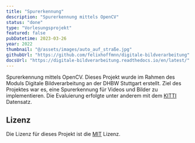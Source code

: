 ```yaml
---
title: "Spurerkennung"
description: "Spurerkennung mittels OpenCV"
status: "done"
type: "Vorlesungsprojekt"
featured: false
pubDatetime: 2023-03-26
year: 2022
thumbnail: "@/assets/images/auto_auf_straße.jpg"
githubUrl: "https://github.com/felixhoffmnn/digitale-bildverarbeitung"
docsUrl: "https://digitale-bildverarbeitung.readthedocs.io/en/latest/"
---
```


Spurerkennung mittels OpenCV. Dieses Projekt wurde im Rahmen des Moduls Digitale Bildverarbeitung an der DHBW Stuttgart erstellt. Ziel des Projektes war es, eine Spurerkennung für Videos und Bilder zu implementieren. Die Evaluierung erfolgte unter anderem mit dem [KITTI](https://www.cvlibs.net/datasets/kitti/eval_road.php) Datensatz.

## Lizenz

Die Lizenz für dieses Projekt ist die [MIT](https://github.com/felixhoffmnn/digitale-bildverarbeitung/blob/main/LICENSE) Lizenz.
